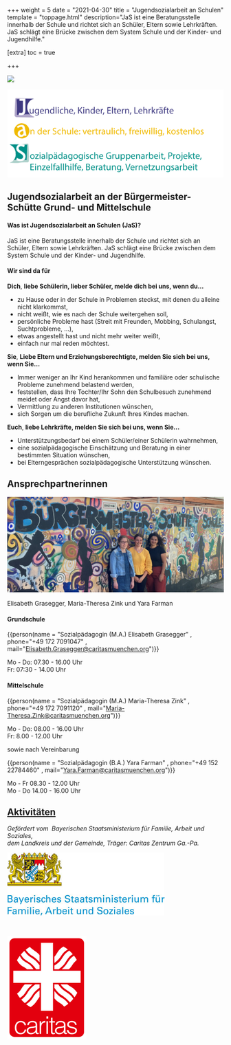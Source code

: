+++
weight = 5
date = "2021-04-30"
title = "Jugendsozialarbeit an Schulen"
template = "toppage.html"
description="JaS ist eine Beratungsstelle innerhalb der Schule und richtet sich an Schüler, Eltern sowie Lehrkräften. JaS schlägt eine Brücke zwischen dem System Schule und der Kinder- und Jugendhilfe."

[extra]
toc = true

+++

<div class="triple">

![](infos/jugendsozialarbeit/images/JaS.png)

![](images/JaS_einzeln.png)

</div>

## **Jugendsozialarbeit an der Bürgermeister-Schütte Grund- und Mittelschule**

#### **Was ist Jugendsozialarbeit an Schulen (JaS)?**

JaS ist eine Beratungsstelle innerhalb der Schule und richtet sich an Schüler, Eltern sowie Lehrkräften. JaS schlägt eine Brücke zwischen dem System Schule und der Kinder- und Jugendhilfe.

<!-- more -->

#### Wir sind da für

**Dich**, **liebe Schülerin, lieber Schüler, melde dich bei uns, wenn du…**

- zu Hause oder in der Schule in Problemen steckst, mit denen du alleine nicht klarkommst,
- nicht weißt, wie es nach der Schule weitergehen soll,
- persönliche Probleme hast (Streit mit Freunden, Mobbing, Schulangst, Suchtprobleme, …),
- etwas angestellt hast und nicht mehr weiter weißt,
- einfach nur mal reden möchtest.

**Sie**, **Liebe Eltern und Erziehungsberechtigte, melden Sie sich bei uns, wenn Sie…**

- Immer weniger an Ihr Kind herankommen und familiäre oder schulische Probleme zunehmend belastend werden,
- feststellen, dass Ihre Tochter/Ihr Sohn den Schulbesuch zunehmend meidet oder Angst davor hat,
- Vermittlung zu anderen Institutionen wünschen,
- sich Sorgen um die berufliche Zukunft Ihres Kindes machen.

**Euch**, **liebe Lehrkräfte, melden Sie sich bei uns, wenn Sie…**

- Unterstützungsbedarf bei einem Schüler/einer Schülerin wahrnehmen,
- eine sozialpädagogische Einschätzung und Beratung in einer bestimmten Situation wünschen,
- bei Elterngesprächen sozialpädagogische Unterstützung wünschen.

## **Ansprechpartnerinnen**

![](images/team.jpeg)

Elisabeth Grasegger, Maria-Theresa Zink und Yara Farman 

#### **Grundschule**

{{person(name = "Sozialpädagogin (M.A.) Elisabeth Grasegger" , phone="+49 172 7091047" , mail="Elisabeth.Grasegger@caritasmuenchen.org")}}

Mo - Do: 07.30 - 16.00 Uhr  
Fr: 07:30 - 14.00 Uhr

#### **Mittelschule**

{{person(name = "Sozialpädagogin (M.A.) Maria-Theresa Zink" , phone="+49 172 7091120" , mail="Maria-Theresa.Zink@caritasmuenchen.org")}}

Mo - Do: 08.00 - 16.00 Uhr  
Fr: 8.00 - 12.00 Uhr

sowie nach Vereinbarung

{{person(name = "Sozialpädagogin (B.A.) Yara Farman" , phone="+49 152 22784460" , mail="Yara.Farman@caritasmuenchen.org")}}

Mo - Fr 08.30 - 12.00 Uhr  
Mo - Do 14.00 - 16.00 Uhr

## [Aktivitäten](/categories/jugendsozialarbeit-an-schulen/)


_Gefördert vom  Bayerischen Staatsministerium für Familie, Arbeit und Soziales,_  
_dem Landkreis und der Gemeinde, Träger: Caritas Zentrum Ga.-Pa._
<div class="triple">

![](images/bayrisches-staatsministerium.jpg)

<br>

![](images/caritas_logo.png)

</div>

